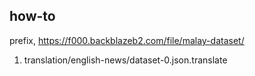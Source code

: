 ## how-to

prefix, https://f000.backblazeb2.com/file/malay-dataset/

1. translation/english-news/dataset-0.json.translate